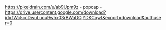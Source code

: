https://pixeldrain.com/u/ab9Upm9z - popcap - https://drive.usercontent.google.com/download?id=1Wc5ccDwuLuou9whx03rBWaDCjYDKCqwf&export=download&authuser=0
